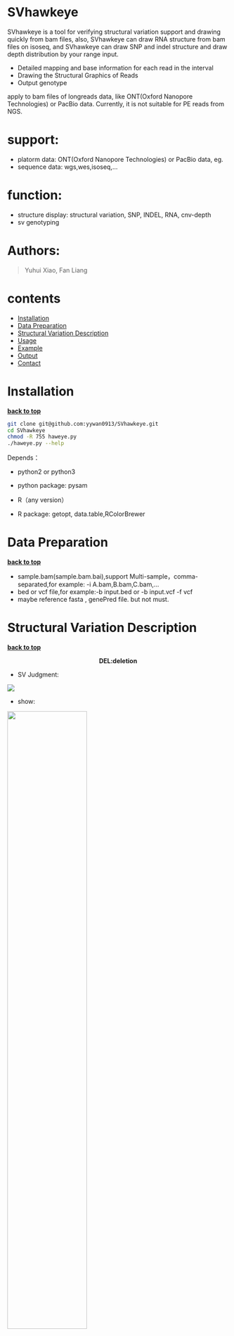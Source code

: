 # SVhawkeye

SVhawkeye is a tool for verifying structural variation support and drawing quickly from bam files,
also, SVhawkeye can draw RNA structure from bam files on isoseq,
and SVhawkeye can draw SNP and indel structure and draw depth distribution by your range input.

  - Detailed mapping and base information for each read in the interval
  - Drawing the Structural Graphics of Reads
  - Output genotype
  
apply to bam files of longreads data, like ONT(Oxford Nanopore Technologies) or PacBio data.
Currently, it is not suitable for PE reads from NGS.

# support:

  - platorm data: ONT(Oxford Nanopore Technologies) or PacBio data, eg.
  - sequence data:  wgs,wes,isoseq,...

# function:

  - structure display: structural variation, SNP, INDEL, RNA, cnv-depth
  - sv genotyping

# Authors:

  > Yuhui Xiao, Fan Liang

# contents
- [Installation](#installation)
- [Data Preparation](#data-preparation)
- [Structural Variation Description](#structural-variation-description)
- [Usage](#usage)
- [Example](#example)
- [Output](#output)
- [Contact](#contact)

# Installation
**[back to top](#contents)**

```sh
git clone git@github.com:yywan0913/SVhawkeye.git
cd SVhawkeye
chmod -R 755 haweye.py
./haweye.py --help
```
Depends：

- python2 or python3

- python package: pysam

- R（any version）

- R package: getopt, data.table,RColorBrewer

# Data Preparation 
**[back to top](#contents)**
- sample.bam(sample.bam.bai),support Multi-sample，comma-separated,for example: -i A.bam,B.bam,C.bam,...
- bed or vcf file,for example:-b input.bed or -b input.vcf -f vcf
- maybe reference fasta , genePred file.  but not must.

# Structural Variation Description
**[back to top](#contents)**

<center>
  
**DEL:deletion**

</center>

- SV Judgment:

<img src="doc/DEL1.png"  div align=center />

- show:

<img src="doc/DEL2.png" width = 60% height = 60% div align=center />
  
-------  

<center>
  
**INS：insertion**

</center>
  
- SV Judgment:

<img src="doc/INS1.png"  div align=center />

- show:

<img src="doc/INS2.png" width = 60% height = 60% div align=center />

-------

<center>
  
**DUP:duplication**

</center>

- SV Judgment:

<img src="doc/DUP1.png"  div align=center />

- show:

<img src="doc/DUP2.png"  width = 60% height = 60% div align=center />

-------

<center>
  
**INV:inversion**

</center>
  
- SV Judgment:

<img src="doc/INV1.png"  div align=center />

- show:

<img src="doc/INV2.png"  width = 60% height = 60% div align=center />

-------

<center>
  
**TRA:translocation**

</center>

- SV Judgment:

<img src="doc/TRA1.png"  div align=center />

- show:

<img src="doc/TRA2.png"  width = 60% height = 60% div align=center />

Split mapping were filled with color.

-------
<center>

**RNA structure**

</center>
  
- RNA structure form isoseq:

<img src="doc/trio.png"  width = 60% height = 60% div align=center />

-------

<center>

**trio structure**

</center>
  
- snp indel ... trio:

<img src="doc/RNA.png"  width = 60% height = 60% div align=center />

-------

<center>

**cnv structure(depth)**

</center>

- depth distribution:

<img src="doc/cnv.png"  width = 60% height = 60% div align=center />

```
./hawkeye.py regiondepth_browse -i HG002_GRCh38.haplotag.10x.bam -o cnvout/ -r chr2:226468627-226471765 -F png
```

# Usage
**[back to top](#contents)**

optional arguments:
```
./hawkeye.py -h
commands:
    sv_browse             fast draw Structural variation or snp-inDel as IGV.
    snpindel_browse       fast draw snp or indel variation as IGV
    sv_genotyping         recall sv of existing input vcf file.
    rna_browse            display isoform structure from iso-seq
    regiondepth_browse    display depth distribution of your region
```

```
 ./hawkeye.py  sv_browse
  Options:
  -h, --help            show this help message and exit
  -i FILE, --bams=FILE  set the input bam file. mark=","; [required:True]
  -g GENOME, --genome=GENOME
                        set reference,support:hg19/hg38;while,other genome
                        also can draw but no annotation; [default:hg19]
  -b FILE, --bedvcf=FILE
                        set the input bed or vcf file; [required=True]
  -r FILE, --reffa=FILE
                        set the reference fasta file of inputbam, when
                        region<210bp and which can dispaly ref base;
                        [default:None]
  -o Dir, --outdir=Dir  set output dirname; [default: ./]
  -t <class 'int'>, --thread=<class 'int'>
                        Number of additional threads to use ; [default:0]
  -q num, --quanlty=num
                        set reads mapping quanlty for filter; [default: 20
                        (means Q20)]
  -I <class 'float'>, --identity=<class 'float'>
                        set min identity of mapping reads for filter;
                        [default: 0.6]
  -d <class 'int'>, --extend=<class 'int'>
                        set region extend length; [default:1000bp]
  -f vcf/bed, --infmt=vcf/bed
                        set input format:vcf or bed; [default:bed]
  -F png/pdf, --outfmt=png/pdf
                        set out picture format; [default:png]
  -l <class 'int'>, --sv_min_length=<class 'int'>
                        Minimum length of SV to be reported; [default:50]
```
# Example
**[back to top](#contents)**

if input bed,format:

|#chromosome|start|end|type|chromosome2|start2|end2|
|------|------|------|------|------|------|------|
|1|1288171|1290193|
|9|278819|279211|TRA|14|1427822|1429136|

```
haweye.py sv_browse -i father.bam,mather.bam,children.bam -g hg19 -b igv.bed -o testdir -t 3
```

if input vcf,format:

|#CHROM|POS|ID|REF|ALT|QUAL|FILTER|INFO|FORMAT|sample|
|------|------|------|------|------|------|------|------|------|------|
|5|17101355|sv549|N|<DEL>|.|pass|SVLEN=107;SVTYPE=DEL;END=17101462|GT|0/1|
```
SVhaweye.py -i tumor.bam,normal.bam -b test.vcf --format vcf -d 1000 -o test -g hg19
SVhaweye.py -i sample.bam -b test.vcf --format vcf -o test -g hg38 -q 20 -fo pdf
```

# Output
**[back to top](#contents)**

- tree

├── bedpysamout

│---└── HG002_GRCh38.haplotag.10x.bam_chr14_105772449_105860085

├── figure

│---└── chr14_105773449_105859085.e1000.png

├── input.bed

├── new.test.vcf

└── script

│---└── Rigvfrompysam.sh

- HG002_GRCh38.haplotag.10x.bam_chr14_105772449_105860085 :

|Chr|RefStart|RefEnd|QueryStart|QueryEnd|ReadsLen|Mapq|Identity|Strand|Color|Type|Readsorder|ReadsID|
|chr14|105761683|105773457|0|11754|11755|60|NA|+|0|normal|13|m64014_181210_152538/159122871/ccs|
|chr14|105761697|105772813|1|11103|11102|60|NA|-|0|normal|1|m64018_190129_193747/10749818/ccs|
|chr14|105765546|105773455|1407|9307|9306|60|NA|-|1|DEL--chr14_105773455-105859091:85637|10.01|m64020_190123_225958/110167169/ccs|
|chr14|105859091|105860456|1|1407|9306|60|NA|-|1|ins--chr14_105859685-105859686:51@@DEL--chr14_105773455-105859091:85637|10|m64020_190123_225958/110167169/ccs|
|chr14|105766543|105773455|0|6913|10691|60|NA|+|2|DEL--chr14_105773455-105859091:85637|11|m64014_181210_152538/174458956/ccs|

- new.test.vcf:

```
##FORMAT=<ID=GT,Number=1,Type=String,Description="Genotype">
##FORMAT=<ID=DA,Number=1,Type=Integer,Description="# number of high-quality reads(depth)">
##FORMAT=<ID=DV,Number=1,Type=Integer,Description="# number of high-quality variant reads">
##FORMAT=<ID=DO,Number=1,Type=Integer,Description="# number of high-quality other variant reads">
|#CHROM|POS|ID|REF|ALT|QUAL|FILTER|INFO|FORMAT|HG002_GRCh38.haplotag.10x|
|chr14|105773449|pbsv.DEL.38747|refseq|T|.|PASS|SVTYPE=DEL;END=105859085;SVLEN=-85636|GT:DV:DA:DO|0/1:10:35:0|
```

# Contact
-------
If you have any questions, please contact the following folks:

Yuhui Xiao <651874494@qq.com>

**[back to top](#contents)**
